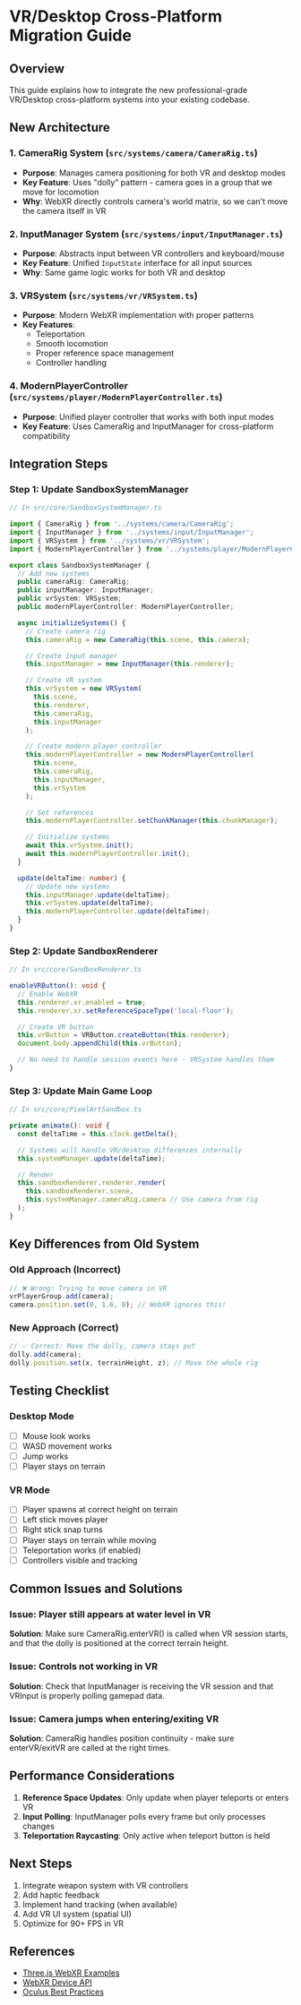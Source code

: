 # VR/Desktop Cross-Platform Migration Guide

## Overview
This guide explains how to integrate the new professional-grade VR/Desktop cross-platform systems into your existing codebase.

## New Architecture

### 1. CameraRig System (`src/systems/camera/CameraRig.ts`)
- **Purpose**: Manages camera positioning for both VR and desktop modes
- **Key Feature**: Uses "dolly" pattern - camera goes in a group that we move for locomotion
- **Why**: WebXR directly controls camera's world matrix, so we can't move the camera itself in VR

### 2. InputManager System (`src/systems/input/InputManager.ts`)
- **Purpose**: Abstracts input between VR controllers and keyboard/mouse
- **Key Feature**: Unified `InputState` interface for all input sources
- **Why**: Same game logic works for both VR and desktop

### 3. VRSystem (`src/systems/vr/VRSystem.ts`)
- **Purpose**: Modern WebXR implementation with proper patterns
- **Key Features**:
  - Teleportation
  - Smooth locomotion
  - Proper reference space management
  - Controller handling

### 4. ModernPlayerController (`src/systems/player/ModernPlayerController.ts`)
- **Purpose**: Unified player controller that works with both input modes
- **Key Feature**: Uses CameraRig and InputManager for cross-platform compatibility

## Integration Steps

### Step 1: Update SandboxSystemManager

```typescript
// In src/core/SandboxSystemManager.ts

import { CameraRig } from '../systems/camera/CameraRig';
import { InputManager } from '../systems/input/InputManager';
import { VRSystem } from '../systems/vr/VRSystem';
import { ModernPlayerController } from '../systems/player/ModernPlayerController';

export class SandboxSystemManager {
  // Add new systems
  public cameraRig: CameraRig;
  public inputManager: InputManager;
  public vrSystem: VRSystem;
  public modernPlayerController: ModernPlayerController;

  async initializeSystems() {
    // Create camera rig
    this.cameraRig = new CameraRig(this.scene, this.camera);

    // Create input manager
    this.inputManager = new InputManager(this.renderer);

    // Create VR system
    this.vrSystem = new VRSystem(
      this.scene,
      this.renderer,
      this.cameraRig,
      this.inputManager
    );

    // Create modern player controller
    this.modernPlayerController = new ModernPlayerController(
      this.scene,
      this.cameraRig,
      this.inputManager,
      this.vrSystem
    );

    // Set references
    this.modernPlayerController.setChunkManager(this.chunkManager);

    // Initialize systems
    await this.vrSystem.init();
    await this.modernPlayerController.init();
  }

  update(deltaTime: number) {
    // Update new systems
    this.inputManager.update(deltaTime);
    this.vrSystem.update(deltaTime);
    this.modernPlayerController.update(deltaTime);
  }
}
```

### Step 2: Update SandboxRenderer

```typescript
// In src/core/SandboxRenderer.ts

enableVRButton(): void {
  // Enable WebXR
  this.renderer.xr.enabled = true;
  this.renderer.xr.setReferenceSpaceType('local-floor');

  // Create VR button
  this.vrButton = VRButton.createButton(this.renderer);
  document.body.appendChild(this.vrButton);

  // No need to handle session events here - VRSystem handles them
}
```

### Step 3: Update Main Game Loop

```typescript
// In src/core/PixelArtSandbox.ts

private animate(): void {
  const deltaTime = this.clock.getDelta();

  // Systems will handle VR/desktop differences internally
  this.systemManager.update(deltaTime);

  // Render
  this.sandboxRenderer.renderer.render(
    this.sandboxRenderer.scene,
    this.systemManager.cameraRig.camera // Use camera from rig
  );
}
```

## Key Differences from Old System

### Old Approach (Incorrect)
```typescript
// ❌ Wrong: Trying to move camera in VR
vrPlayerGroup.add(camera);
camera.position.set(0, 1.6, 0); // WebXR ignores this!
```

### New Approach (Correct)
```typescript
// ✅ Correct: Move the dolly, camera stays put
dolly.add(camera);
dolly.position.set(x, terrainHeight, z); // Move the whole rig
```

## Testing Checklist

### Desktop Mode
- [ ] Mouse look works
- [ ] WASD movement works
- [ ] Jump works
- [ ] Player stays on terrain

### VR Mode
- [ ] Player spawns at correct height on terrain
- [ ] Left stick moves player
- [ ] Right stick snap turns
- [ ] Player stays on terrain while moving
- [ ] Teleportation works (if enabled)
- [ ] Controllers visible and tracking

## Common Issues and Solutions

### Issue: Player still appears at water level in VR
**Solution**: Make sure CameraRig.enterVR() is called when VR session starts, and that the dolly is positioned at the correct terrain height.

### Issue: Controls not working in VR
**Solution**: Check that InputManager is receiving the VR session and that VRInput is properly polling gamepad data.

### Issue: Camera jumps when entering/exiting VR
**Solution**: CameraRig handles position continuity - make sure enterVR/exitVR are called at the right times.

## Performance Considerations

1. **Reference Space Updates**: Only update when player teleports or enters VR
2. **Input Polling**: InputManager polls every frame but only processes changes
3. **Teleportation Raycasting**: Only active when teleport button is held

## Next Steps

1. Integrate weapon system with VR controllers
2. Add haptic feedback
3. Implement hand tracking (when available)
4. Add VR UI system (spatial UI)
5. Optimize for 90+ FPS in VR

## References

- [Three.js WebXR Examples](https://threejs.org/examples/#webxr_vr_dragging)
- [WebXR Device API](https://immersive-web.github.io/webxr/)
- [Oculus Best Practices](https://developer.oculus.com/resources/bp-locomotion/)
